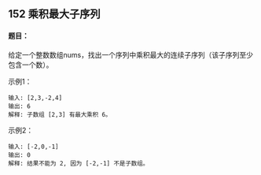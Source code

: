 ## 152 乘积最大子序列

#### 题目：

给定一个整数数组nums，找出一个序列中乘积最大的连续子序列（该子序列至少包含一个数）。

示例1：

```
输入: [2,3,-2,4]
输出: 6
解释: 子数组 [2,3] 有最大乘积 6。
```

示例2：

```
输入: [-2,0,-1]
输出: 0
解释: 结果不能为 2, 因为 [-2,-1] 不是子数组。
```

